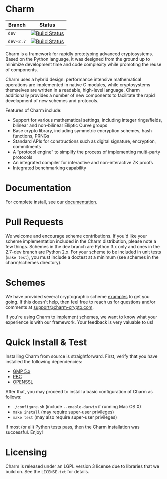 Charm
=====

| Branch      | Status                                                                                                          |
| ----------- | --------------------------------------------------------------------------------------------------------------- |
| `dev`       | [![Build Status](https://travis-ci.org/JHUISI/charm.svg?branch=dev)](https://travis-ci.org/JHUISI/charm)        |
| `dev-2.7`   | [![Build Status](https://travis-ci.org/JHUISI/charm.svg?branch=2.7-dev)](https://travis-ci.org/JHUISI/charm)    |

Charm is a framework for rapidly prototyping advanced cryptosystems.  Based on the Python language, it was designed from the ground up to minimize development time and code complexity while promoting the reuse of components.

Charm uses a hybrid design: performance intensive mathematical operations are implemented in native C modules, while cryptosystems themselves are written in a readable, high-level language.  Charm additionally provides a number of new components to facilitate the rapid development of new schemes and protocols.

Features of Charm include:
* Support for various mathematical settings, including integer rings/fields, bilinear and non-bilinear Elliptic Curve groups
* Base crypto library, including symmetric encryption schemes, hash functions, PRNGs   
* Standard APIs for constructions such as digital signature, encryption, commitments
* A “protocol engine” to simplify the process of implementing multi-party protocols
* An integrated compiler for interactive and non-interactive ZK proofs
* Integrated benchmarking capability

Documentation
=============
For complete install, see our [documentation](http://jhuisi.github.com/charm/install_source.html). 

Pull Requests
=============

We welcome and encourage scheme contributions. If you'd like your scheme implementation included in the Charm distribution, please note a few things.
Schemes in the dev branch are Python 3.x only and ones in the 2.7-dev branch are Python 2.x. For your scheme to be included in unit tests (`make test`), you must include a doctest at a minimum (see schemes in the charm/schemes directory). 

Schemes
=======
We have provided several cryptographic scheme [examples](http://jhuisi.github.com/charm/schemes.html) to get you going. If this doesn't help, then feel free to reach us for questions and/or comments at support@charm-crypto.com.

If you're using Charm to implement schemes, we want to know what your experience is with our framework. Your feedback is very valuable to us! 

Quick Install & Test
====================
Installing Charm from source is straightforward. First, verify that you have installed the following dependencies:
* [GMP 5.x](http://gmplib.org/)
* [PBC](http://crypto.stanford.edu/pbc/download.html) 
* [OPENSSL](http://www.openssl.org/source/)

After that, you may proceed to install a basic configuration of Charm as follows:

* `./configure.sh` (include `--enable-darwin` if running Mac OS X)
* `make install` (may require super-user privileges)
* `make test` (may also require super-user privileges)

If most (or all) Python tests pass, then the Charm installation was successful. Enjoy!

Licensing
=========

Charm is released under an LGPL version 3 license due to libraries that we build on. See the `LICENSE.txt` for details.